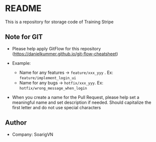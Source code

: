 # README #
This is a repository for storage code of Training Stripe

## Note for GIT
* Please help apply GitFlow for this repository (https://danielkummer.github.io/git-flow-cheatsheet)
* Example:
    - Name for any features -> `feature/xxx_yyy` . Ex: `feature/implement_login_ui`
    - Name for any bugs -> `hotfix/xxx_yyy`. Ex: `hotfix/wrong_message_when_login`

* When you create a name for the Pull Request, please help set a meaningful name and set description if needed. Should capitalize the first letter and do not use special characters

## Author
* Company: SoarigVN
